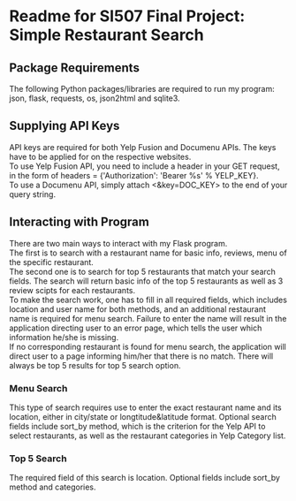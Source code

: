 # Readme for SI507 Final Project: Simple Restaurant Search
## Package Requirements
The following Python packages/libraries are required to run my program: json, flask, requests, os, json2html and sqlite3.
## Supplying API Keys
API keys are required for both Yelp Fusion and Documenu APIs. The keys have to be applied for on the respective websites.  
To use Yelp Fusion API, you need to include a header in your GET request, in the form of headers = {'Authorization': 'Bearer %s' % YELP_KEY}.  
To use a Documenu API, simply attach <&key=DOC_KEY> to the end of your query string.
## Interacting with Program
There are two main ways to interact with my Flask program.  
The first is to search with a restaurant name for basic info, reviews, menu of the specific restaurant.  
The second one is to search for top 5 restaurants that match your search fields. The search will return basic info of the top 5 restaurants as well as 3 review scipts for each restaurants.  
To make the search work, one has to fill in all required fields, which includes location and user name for both methods, and an additional restaurant name is required for menu search. Failure to enter the name will result in the application directing user to an error page, which tells the user which information he/she is missing.  
If no corresponding restaurant is found for menu search, the application will direct user to a page informing him/her that there is no match. There will always be top 5 results for top 5 search option.
### Menu Search
This type of search requires use to enter the exact restaurant name and its location, either in city/state or longtitude&latitude format. Optional search fields include sort_by method, which is the criterion for the Yelp API to select restaurants, as well as the restaurant categories in Yelp Category list. 
### Top 5 Search
The required field of this search is location. Optional fields include sort_by method and categories.